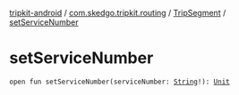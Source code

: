 [tripkit-android](../../index.md) / [com.skedgo.tripkit.routing](../index.md) / [TripSegment](index.md) / [setServiceNumber](./set-service-number.md)

# setServiceNumber

`open fun setServiceNumber(serviceNumber: `[`String`](https://kotlinlang.org/api/latest/jvm/stdlib/kotlin/-string/index.html)`!): `[`Unit`](https://kotlinlang.org/api/latest/jvm/stdlib/kotlin/-unit/index.html)